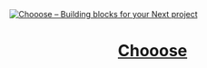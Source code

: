 <a href="https://chooose.icu">
  <img alt="Chooose – Building blocks for your Next project" src="https://chooose.icu/opengraph-image">
  <h1 align="center">Chooose</h1>
</a>

